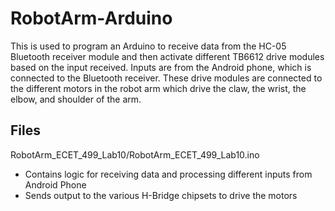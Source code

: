 # RobotArm-Arduino
This is used to program an Arduino to receive data from the HC-05 Bluetooth receiver module and then activate different TB6612 drive modules based on the input received. Inputs are from the Android phone, which is connected to the Bluetooth receiver. These 
 drive modules are connected to the different motors in the robot arm which drive the claw, the wrist, the elbow, and shoulder 
 of the arm.  

## Files

RobotArm_ECET_499_Lab10/RobotArm_ECET_499_Lab10.ino
  - Contains logic for receiving data and processing different inputs from Android Phone
  - Sends output to the various H-Bridge chipsets to drive the motors 
